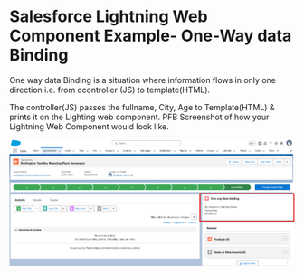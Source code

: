 # Salesforce Lightning Web Component Example- One-Way data Binding
One way data Binding is a situation where information flows in only one direction i.e. from ccontroller (JS) to template(HTML).

The controller(JS) passes the fullname, City, Age to Template(HTML) & prints it on the Lighting web component. PFB Screenshot of how your Lightning Web Component would look like.

![N|Solid](https://github.com/ShubhamBhurke/LightningWebComponents/blob/main/force-app/main/default/lwc/dataBinding/One-way%20data%20binding.png)

